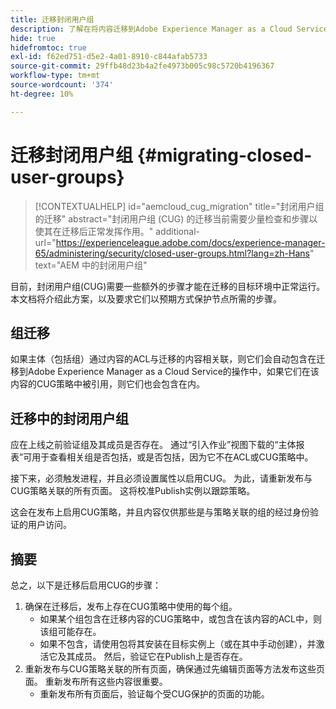 ```yaml
---
title: 迁移封闭用户组
description: 了解在将内容迁移到Adobe Experience Manager as a Cloud Service后启用封闭用户组所需的特殊注意事项。
hide: true
hidefromtoc: true
exl-id: f62ed751-d5e2-4a01-8910-c844afab5733
source-git-commit: 29ffb48d23b4a2fe4973b005c98c5720b4196367
workflow-type: tm+mt
source-wordcount: '374'
ht-degree: 10%

---
```


# 迁移封闭用户组 {#migrating-closed-user-groups}

>[!CONTEXTUALHELP]
>id="aemcloud_cug_migration"
>title="封闭用户组的迁移"
>abstract="封闭用户组 (CUG) 的迁移当前需要少量检查和步骤以使其在迁移后正常发挥作用。"
>additional-url="https://experienceleague.adobe.com/docs/experience-manager-65/administering/security/closed-user-groups.html?lang=zh-Hans" text="AEM 中的封闭用户组"

目前，封闭用户组(CUG)需要一些额外的步骤才能在迁移的目标环境中正常运行。 本文档将介绍此方案，以及要求它们以预期方式保护节点所需的步骤。

## 组迁移

如果主体（包括组）通过内容的ACL与迁移的内容相关联，则它们会自动包含在迁移到Adobe Experience Manager as a Cloud Service的操作中，如果它们在该内容的CUG策略中被引用，则它们也会包含在内。

## 迁移中的封闭用户组

应在上线之前验证组及其成员是否存在。 通过“引入作业”视图下载的“主体报表”可用于查看相关组是否包括，或是否包括，因为它不在ACL或CUG策略中。

接下来，必须触发进程，并且必须设置属性以启用CUG。 为此，请重新发布与CUG策略关联的所有页面。 这将校准Publish实例以跟踪策略。

这会在发布上启用CUG策略，并且内容仅供那些是与策略关联的组的经过身份验证的用户访问。

## 摘要

总之，以下是迁移后启用CUG的步骤：

1. 确保在迁移后，发布上存在CUG策略中使用的每个组。
   - 如果某个组包含在迁移内容的CUG策略中，或包含在该内容的ACL中，则该组可能存在。
   - 如果不包含，请使用包将其安装在目标实例上（或在其中手动创建），并激活它及其成员。 然后，验证它在Publish上是否存在。
1. 重新发布与CUG策略关联的所有页面，确保通过先编辑页面等方法发布这些页面。 重新发布所有这些内容很重要。
   - 重新发布所有页面后，验证每个受CUG保护的页面的功能。
